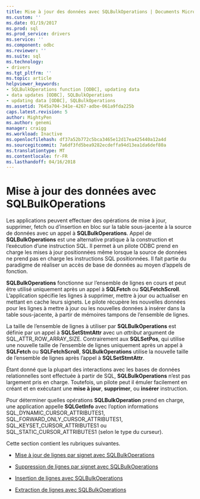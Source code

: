 ```yaml
---
title: Mise à jour des données avec SQLBulkOperations | Documents Microsoft
ms.custom: ''
ms.date: 01/19/2017
ms.prod: sql
ms.prod_service: drivers
ms.service: ''
ms.component: odbc
ms.reviewer: ''
ms.suite: sql
ms.technology:
- drivers
ms.tgt_pltfrm: ''
ms.topic: article
helpviewer_keywords:
- SQLBulkOperations function [ODBC], updating data
- data updates [ODBC], SQLBulkOperations
- updating data [ODBC], SQLBulkOperations
ms.assetid: 7645a704-341e-4267-adbe-061a9fda225b
caps.latest.revision: 5
author: MightyPen
ms.author: genemi
manager: craigg
ms.workload: Inactive
ms.openlocfilehash: df37a52b772c5bca3465e12d17ea425440a12a4d
ms.sourcegitcommit: 7a6df3fd5bea9282ecdeffa94d13ea1da6def80a
ms.translationtype: MT
ms.contentlocale: fr-FR
ms.lasthandoff: 04/16/2018
---
```

# <a name="updating-data-with-sqlbulkoperations"></a>Mise à jour des données avec SQLBulkOperations
Les applications peuvent effectuer des opérations de mise à jour, supprimer, fetch ou d’insertion en bloc sur la table sous-jacente à la source de données avec un appel à **SQLBulkOperations**. Appel de **SQLBulkOperations** est une alternative pratique à la construction et l’exécution d’une instruction SQL. Il permet à un pilote ODBC prend en charge les mises à jour positionnées même lorsque la source de données ne prend pas en charge les instructions SQL positionnées. Il fait partie du paradigme de réaliser un accès de base de données au moyen d’appels de fonction.  
  
 **SQLBulkOperations** fonctionne sur l’ensemble de lignes en cours et peut être utilisé uniquement après un appel à **SQLFetch** ou **SQLFetchScroll**. L’application spécifie les lignes à supprimer, mettre à jour ou actualiser en mettant en cache leurs signets. Le pilote récupère les nouvelles données pour les lignes à mettre à jour ou les nouvelles données à insérer dans la table sous-jacente, à partir de mémoires tampons de l’ensemble de lignes.  
  
 La taille de l’ensemble de lignes à utiliser par **SQLBulkOperations** est définie par un appel à **SQLSetStmtAttr** avec un *attribut* argument de SQL_ATTR_ROW_ARRAY_SIZE. Contrairement aux **SQLSetPos**, qui utilise une nouvelle taille de l’ensemble de lignes uniquement après un appel à **SQLFetch** ou **SQLFetchScroll**, **SQLBulkOperations** utilise la nouvelle taille de l’ensemble de lignes après l’appel à **SQLSetStmtAttr**.  
  
 Étant donné que la plupart des interactions avec les bases de données relationnelles sont effectuée à partir de SQL, **SQLBulkOperations** n’est pas largement pris en charge. Toutefois, un pilote peut il émuler facilement en créant et en exécutant une **mise à jour**, **supprimer**, ou **insérer** instruction.  
  
 Pour déterminer quelles opérations **SQLBulkOperation** prend en charge, une application appelle **SQLGetInfo** avec l’option informations SQL_DYNAMIC_CURSOR_ATTRIBUTES1, SQL_FORWARD_ONLY_CURSOR_ATTRIBUTES1, SQL_KEYSET_CURSOR_ATTRIBUTES1 ou SQL_STATIC_CURSOR_ATTRIBUTES1 (selon le type du curseur).  
  
 Cette section contient les rubriques suivantes.  
  
-   [Mise à jour de lignes par signet avec SQLBulkOperations](../../../odbc/reference/develop-app/updating-rows-by-bookmark-with-sqlbulkoperations.md)  
  
-   [Suppression de lignes par signet avec SQLBulkOperations](../../../odbc/reference/develop-app/deleting-rows-by-bookmark-with-sqlbulkoperations.md)  
  
-   [Insertion de lignes avec SQLBulkOperations](../../../odbc/reference/develop-app/inserting-rows-with-sqlbulkoperations.md)  
  
-   [Extraction de lignes avec SQLBulkOperations](../../../odbc/reference/develop-app/fetching-rows-with-sqlbulkoperations.md)
